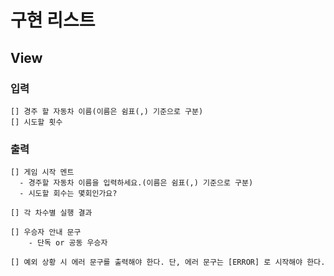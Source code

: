 # 구현 리스트
## View
### 입력
    [] 경주 할 자동차 이름(이름은 쉼표(,) 기준으로 구분)
    [] 시도할 횟수
### 출력
    [] 게임 시작 멘트
      - 경주할 자동차 이름을 입력하세요.(이름은 쉼표(,) 기준으로 구분)
      - 시도할 회수는 몇회인가요?

    [] 각 차수별 실행 결과

    [] 우승자 안내 문구
        - 단독 or 공동 우승자
      
    [] 예외 상황 시 에러 문구를 출력해야 한다. 단, 에러 문구는 [ERROR] 로 시작해야 한다.
